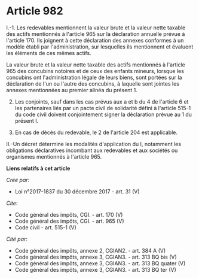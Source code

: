 # Article 982

I.-1. Les redevables mentionnent la valeur brute et la valeur nette taxable des actifs mentionnés à l'article 965 sur la
déclaration annuelle prévue à l'article 170. Ils joignent à cette déclaration des annexes conformes à un modèle établi par
l'administration, sur lesquelles ils mentionnent et évaluent les éléments de ces mêmes actifs. 

La valeur brute et la valeur nette taxable des actifs mentionnés à l'article 965 des concubins notoires et de ceux des
enfants mineurs, lorsque les concubins ont l'administration légale de leurs biens, sont portées sur la déclaration de l'un ou
l'autre des concubins, à laquelle sont jointes les annexes mentionnées au premier alinéa du présent 1.

2. Les conjoints, sauf dans les cas prévus aux a et b du 4 de l'article 6 et les partenaires liés par un pacte civil de
solidarité défini à l'article 515-1 du code civil doivent conjointement signer la déclaration prévue au 1 du présent I. 

3. En cas de décès du redevable, le 2 de l'article 204 est applicable. 

II.-Un décret détermine les modalités d'application du I, notamment les obligations déclaratives incombant aux redevables et
aux sociétés ou organismes mentionnés à l'article 965.

**Liens relatifs à cet article**

_Créé par_:

  - Loi n°2017-1837 du 30 décembre 2017 - art. 31 (V)

_Cite_:

  - Code général des impôts, CGI. - art. 170 (V)
  - Code général des impôts, CGI. - art. 965 (V)
  - Code civil - art. 515-1 (V)

_Cité par_:

  - Code général des impôts, annexe 2, CGIAN2. - art. 384 A (V)
  - Code général des impôts, annexe 3, CGIAN3. - art. 313 BQ bis (V)
  - Code général des impôts, annexe 3, CGIAN3. - art. 313 BQ quater (V)
  - Code général des impôts, annexe 3, CGIAN3. - art. 313 BQ ter (V)
